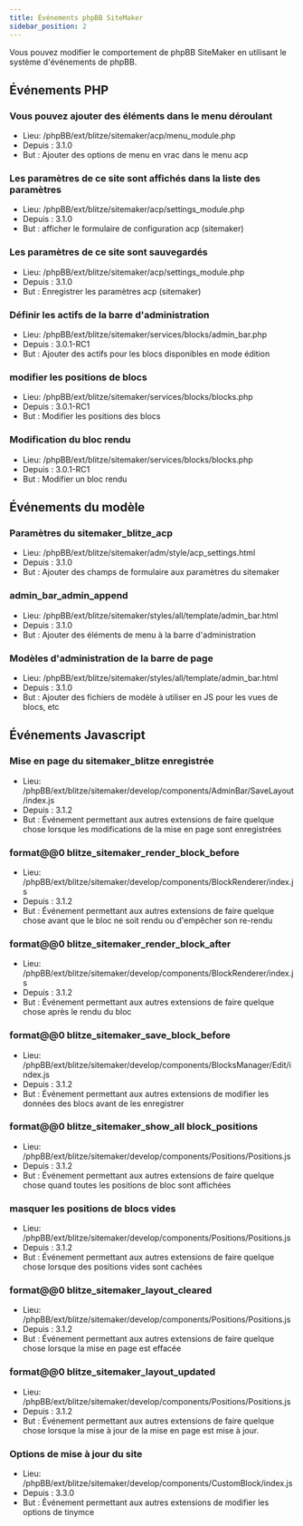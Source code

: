 ```yaml
---
title: Événements phpBB SiteMaker
sidebar_position: 2
---
```


Vous pouvez modifier le comportement de phpBB SiteMaker en utilisant le système d'événements de phpBB.

## Événements PHP

### Vous pouvez ajouter des éléments dans le menu déroulant

-   Lieu: /phpBB/ext/blitze/sitemaker/acp/menu_module.php
-   Depuis : 3.1.0
-   But : Ajouter des options de menu en vrac dans le menu acp

### Les paramètres de ce site sont affichés dans la liste des paramètres

-   Lieu: /phpBB/ext/blitze/sitemaker/acp/settings_module.php
-   Depuis : 3.1.0
-   But : afficher le formulaire de configuration acp (sitemaker)

### Les paramètres de ce site sont sauvegardés

-   Lieu: /phpBB/ext/blitze/sitemaker/acp/settings_module.php
-   Depuis : 3.1.0
-   But : Enregistrer les paramètres acp (sitemaker)

### Définir les actifs de la barre d'administration

-   Lieu: /phpBB/ext/blitze/sitemaker/services/blocks/admin_bar.php
-   Depuis : 3.0.1-RC1
-   But : Ajouter des actifs pour les blocs disponibles en mode édition

### modifier les positions de blocs

-   Lieu: /phpBB/ext/blitze/sitemaker/services/blocks/blocks.php
-   Depuis : 3.0.1-RC1
-   But : Modifier les positions des blocs

### Modification du bloc rendu

-   Lieu: /phpBB/ext/blitze/sitemaker/services/blocks/blocks.php
-   Depuis : 3.0.1-RC1
-   But : Modifier un bloc rendu

## Événements du modèle

### Paramètres du sitemaker_blitze_acp

-   Lieu: /phpBB/ext/blitze/sitemaker/adm/style/acp_settings.html
-   Depuis : 3.1.0
-   But : Ajouter des champs de formulaire aux paramètres du sitemaker

### admin_bar_admin_append

-   Lieu: /phpBB/ext/blitze/sitemaker/styles/all/template/admin_bar.html
-   Depuis : 3.1.0
-   But : Ajouter des éléments de menu à la barre d'administration

### Modèles d'administration de la barre de page

-   Lieu: /phpBB/ext/blitze/sitemaker/styles/all/template/admin_bar.html
-   Depuis : 3.1.0
-   But : Ajouter des fichiers de modèle à utiliser en JS pour les vues de blocs, etc

## Événements Javascript

### Mise en page du sitemaker_blitze enregistrée

-   Lieu: /phpBB/ext/blitze/sitemaker/develop/components/AdminBar/SaveLayout/index.js
-   Depuis : 3.1.2
-   But : Événement permettant aux autres extensions de faire quelque chose lorsque les modifications de la mise en page sont enregistrées

### format@@0 blitze_sitemaker_render_block_before

-   Lieu: /phpBB/ext/blitze/sitemaker/develop/components/BlockRenderer/index.js
-   Depuis : 3.1.2
-   But : Événement permettant aux autres extensions de faire quelque chose avant que le bloc ne soit rendu ou d'empêcher son re-rendu

### format@@0 blitze_sitemaker_render_block_after

-   Lieu: /phpBB/ext/blitze/sitemaker/develop/components/BlockRenderer/index.js
-   Depuis : 3.1.2
-   But : Événement permettant aux autres extensions de faire quelque chose après le rendu du bloc

### format@@0 blitze_sitemaker_save_block_before

-   Lieu: /phpBB/ext/blitze/sitemaker/develop/components/BlocksManager/Edit/index.js
-   Depuis : 3.1.2
-   But : Événement permettant aux autres extensions de modifier les données des blocs avant de les enregistrer

### format@@0 blitze_sitemaker_show_all block_positions

-   Lieu: /phpBB/ext/blitze/sitemaker/develop/components/Positions/Positions.js
-   Depuis : 3.1.2
-   But : Événement permettant aux autres extensions de faire quelque chose quand toutes les positions de bloc sont affichées

### masquer les positions de blocs vides

-   Lieu: /phpBB/ext/blitze/sitemaker/develop/components/Positions/Positions.js
-   Depuis : 3.1.2
-   But : Événement permettant aux autres extensions de faire quelque chose lorsque des positions vides sont cachées

### format@@0 blitze_sitemaker_layout_cleared

-   Lieu: /phpBB/ext/blitze/sitemaker/develop/components/Positions/Positions.js
-   Depuis : 3.1.2
-   But : Événement permettant aux autres extensions de faire quelque chose lorsque la mise en page est effacée

### format@@0 blitze_sitemaker_layout_updated

-   Lieu: /phpBB/ext/blitze/sitemaker/develop/components/Positions/Positions.js
-   Depuis : 3.1.2
-   But : Événement permettant aux autres extensions de faire quelque chose lorsque la mise à jour de la mise en page est mise à jour.

### Options de mise à jour du site

-   Lieu: /phpBB/ext/blitze/sitemaker/develop/components/CustomBlock/index.js
-   Depuis : 3.3.0
-   But : Événement permettant aux autres extensions de modifier les options de tinymce
